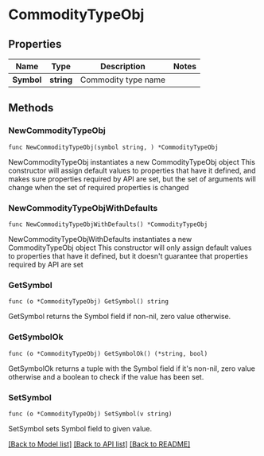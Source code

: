 # CommodityTypeObj

## Properties

Name | Type | Description | Notes
------------ | ------------- | ------------- | -------------
**Symbol** | **string** | Commodity type name | 

## Methods

### NewCommodityTypeObj

`func NewCommodityTypeObj(symbol string, ) *CommodityTypeObj`

NewCommodityTypeObj instantiates a new CommodityTypeObj object
This constructor will assign default values to properties that have it defined,
and makes sure properties required by API are set, but the set of arguments
will change when the set of required properties is changed

### NewCommodityTypeObjWithDefaults

`func NewCommodityTypeObjWithDefaults() *CommodityTypeObj`

NewCommodityTypeObjWithDefaults instantiates a new CommodityTypeObj object
This constructor will only assign default values to properties that have it defined,
but it doesn't guarantee that properties required by API are set

### GetSymbol

`func (o *CommodityTypeObj) GetSymbol() string`

GetSymbol returns the Symbol field if non-nil, zero value otherwise.

### GetSymbolOk

`func (o *CommodityTypeObj) GetSymbolOk() (*string, bool)`

GetSymbolOk returns a tuple with the Symbol field if it's non-nil, zero value otherwise
and a boolean to check if the value has been set.

### SetSymbol

`func (o *CommodityTypeObj) SetSymbol(v string)`

SetSymbol sets Symbol field to given value.



[[Back to Model list]](../README.md#documentation-for-models) [[Back to API list]](../README.md#documentation-for-api-endpoints) [[Back to README]](../README.md)


